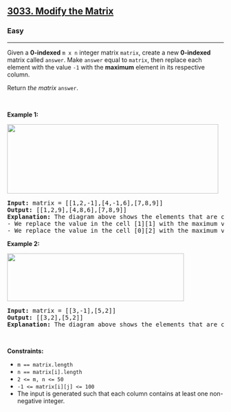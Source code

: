 <h2><a href="https://leetcode.com/problems/modify-the-matrix/?envType=problem-list-v2&envId=2w4c5nx2">3033. Modify the Matrix</a></h2><h3>Easy</h3><hr><p>Given a <strong>0-indexed</strong> <code>m x n</code> integer matrix <code>matrix</code>, create a new <strong>0-indexed</strong> matrix called <code>answer</code>. Make <code>answer</code> equal to <code>matrix</code>, then replace each element with the value <code>-1</code> with the <strong>maximum</strong> element in its respective column.</p>

<p>Return <em>the matrix</em> <code>answer</code>.</p>

<p>&nbsp;</p>
<p><strong class="example">Example 1:</strong></p>
<img alt="" src="https://assets.leetcode.com/uploads/2023/12/24/matrix1.png" style="width: 491px; height: 161px;" />
<pre>
<strong>Input:</strong> matrix = [[1,2,-1],[4,-1,6],[7,8,9]]
<strong>Output:</strong> [[1,2,9],[4,8,6],[7,8,9]]
<strong>Explanation:</strong> The diagram above shows the elements that are changed (in blue).
- We replace the value in the cell [1][1] with the maximum value in the column 1, that is 8.
- We replace the value in the cell [0][2] with the maximum value in the column 2, that is 9.
</pre>

<p><strong class="example">Example 2:</strong></p>
<img alt="" src="https://assets.leetcode.com/uploads/2023/12/24/matrix2.png" style="width: 411px; height: 111px;" />
<pre>
<strong>Input:</strong> matrix = [[3,-1],[5,2]]
<strong>Output:</strong> [[3,2],[5,2]]
<strong>Explanation:</strong> The diagram above shows the elements that are changed (in blue).
</pre>

<p>&nbsp;</p>
<p><strong>Constraints:</strong></p>

<ul>
	<li><code>m == matrix.length</code></li>
	<li><code>n == matrix[i].length</code></li>
	<li><code>2 &lt;= m, n &lt;= 50</code></li>
	<li><code>-1 &lt;= matrix[i][j] &lt;= 100</code></li>
	<li>The input is generated such that each column contains at least one non-negative integer.</li>
</ul>
